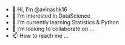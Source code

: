 - 👋 Hi, I’m @avinashk16
- 👀 I’m interested in DataScience
- 🌱 I’m currently learning Statistics & Python
- 💞️ I’m looking to collaborate on ...
- 📫 How to reach me ...

<!---
avinashk16/avinashk16 is a ✨ special ✨ repository because its `README.md` (this file) appears on your GitHub profile.
You can click the Preview link to take a look at your changes.
--->
